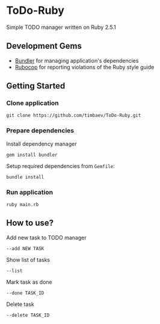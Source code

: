 # ToDo-Ruby
Simple TODO manager written on Ruby 2.5.1

## Development Gems
- [Bundler](https://github.com/bundler/bundler) for managing application's dependencies
- [Rubocop](https://github.com/rubocop-hq/rubocop) for reporting violations of the Ruby style guide


## Getting Started

### Clone application
```
git clone https://github.com/timbaev/ToDo-Ruby.git
```

### Prepare dependencies
Install dependency manager
```
gem install bundler
```
Setup required dependencies from `Gemfile`:
```
bundle install
```

### Run application
```
ruby main.rb
```

## How to use?
Add new task to TODO manager
```
--add NEW TASK
```
Show list of tasks
```
--list
```
Mark task as done
```
--done TASK_ID
```
Delete task
```
--delete TASK_ID
```
